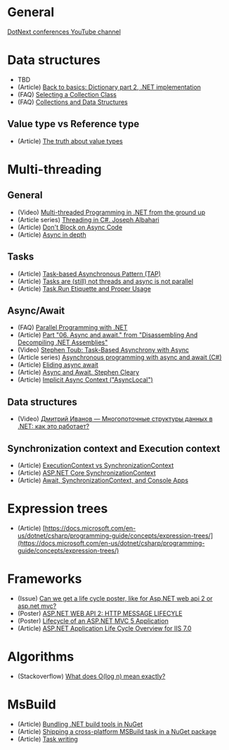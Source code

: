 # General
[DotNext conferences YouTube channel](https://www.youtube.com/channel/UCNPwMPudMEw-gnAT4zh_UZg)

# Data structures
- TBD
- (Article) [Back to basics: Dictionary part 2, .NET implementation](https://blog.markvincze.com/back-to-basics-dictionary-part-2-net-implementation/)
- (FAQ) [Selecting a Collection Class](https://docs.microsoft.com/en-us/dotnet/standard/collections/selecting-a-collection-class)
- (FAQ) [Collections and Data Structures](https://docs.microsoft.com/en-us/dotnet/standard/collections/)

## Value type vs Reference type
- (Article) [The truth about value types](https://blogs.msdn.microsoft.com/ericlippert/2010/09/30/the-truth-about-value-types/)

# Multi-threading
## General
- (Video) [Multi-threaded Programming in .NET from the ground up](https://channel9.msdn.com/Events/TechEd/NewZealand/TechEd-New-Zealand-2012/DEV402)
- (Article series) [Threading in C#. Joseph Albahari](http://www.albahari.com/threading/)
- (Article) [Don't Block on Async Code](https://blog.stephencleary.com/2012/07/dont-block-on-async-code.html)
- (Article) [Async in depth](https://docs.microsoft.com/en-us/dotnet/standard/async-in-depth)

## Tasks
- (Article) [Task-based Asynchronous Pattern (TAP)](https://docs.microsoft.com/en-us/dotnet/standard/asynchronous-programming-patterns/task-based-asynchronous-pattern-tap)
- (Article) [Tasks are (still) not threads and async is not parallel](https://blogs.msdn.microsoft.com/benwilli/2015/09/10/tasks-are-still-not-threads-and-async-is-not-parallel/)
- (Article) [Task.Run Etiquette and Proper Usage](https://blog.stephencleary.com/2013/10/taskrun-etiquette-and-proper-usage.html)

## Async/Await
- (FAQ) [Parallel Programming with .NET](https://blogs.msdn.microsoft.com/pfxteam/2012/04/12/asyncawait-faq/)
- (Article) [Part "06. Async and await." from "Disassembling And Decompiling .NET Assemblies"](http://volkanpaksoy.com/archive/2015/07/22/disassembling-and-decompiling-dotnet-assemblies/)
- (Video) [Stephen Toub: Task-Based Asynchrony with Async](https://channel9.msdn.com/Shows/Going+Deep/Stephen-Toub-Task-Based-Asynchrony-with-Async)
- (Article series) [Asynchronous programming with async and await (C#)](https://docs.microsoft.com/en-us/dotnet/csharp/programming-guide/concepts/async/index)
- (Article) [Eliding async await](https://blog.stephencleary.com/2016/12/eliding-async-await.html)
- (Article) [Async and Await. Stephen Cleary](https://blog.stephencleary.com/2012/02/async-and-await.html)
- (Article) [Implicit Async Context ("AsyncLocal")](https://blog.stephencleary.com/2013/04/implicit-async-context-asynclocal.html)

## Data structures
- (Video) [Дмитрий Иванов — Многопоточные структуры данных в .NET: как это работает?](https://youtu.be/fQhz2iHmwV8)

## Synchronization context and Execution context
- (Article) [ExecutionContext vs SynchronizationContext](https://devblogs.microsoft.com/pfxteam/executioncontext-vs-synchronizationcontext/)
- (Article) [ASP.NET Core SynchronizationContext](https://blog.stephencleary.com/2017/03/aspnetcore-synchronization-context.html)
- (Article) [Await, SynchronizationContext, and Console Apps](https://blogs.msdn.microsoft.com/pfxteam/2012/01/20/await-synchronizationcontext-and-console-apps/)

# Expression trees
- (Article) [https://docs.microsoft.com/en-us/dotnet/csharp/programming-guide/concepts/expression-trees/](https://docs.microsoft.com/en-us/dotnet/csharp/programming-guide/concepts/expression-trees/)

# Frameworks
- (Issue) [Can we get a life cycle poster, like for Asp.NET web api 2 or asp.net mvc?](https://github.com/aspnet/Docs/issues/3524)
- (Poster) [ASP.NET WEB API 2: HTTP MESSAGE LIFECYLE](https://www.asp.net/media/4071077/aspnet-web-api-poster.pdf)
- (Poster) [Lifecycle of an ASP.NET MVC 5 Application](https://docs.microsoft.com/en-us/aspnet/mvc/overview/getting-started/lifecycle-of-an-aspnet-mvc-5-application)
- (Article) [ASP.NET Application Life Cycle Overview for IIS 7.0](https://docs.microsoft.com/en-us/previous-versions/aspnet/bb470252(v=vs.100))

# Algorithms
- (Stackoverflow) [What does O(log n) mean exactly?](https://stackoverflow.com/a/2307314)

# MsBuild
- (Article) [Bundling .NET build tools in NuGet](https://natemcmaster.com/blog/2017/11/11/build-tools-in-nuget/)
- (Article) [Shipping a cross-platform MSBuild task in a NuGet package](https://natemcmaster.com/blog/2017/07/05/msbuild-task-in-nuget/)
- (Article) [Task writing](https://docs.microsoft.com/en-us/visualstudio/msbuild/task-writing)
